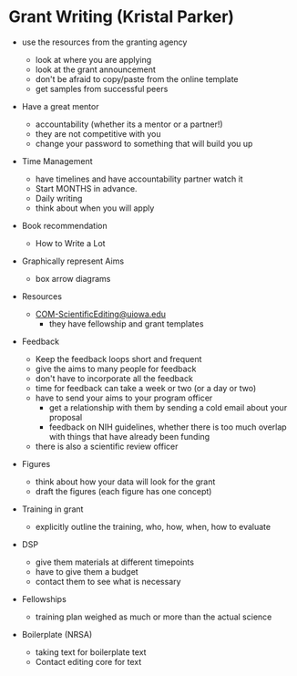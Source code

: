 # Grant Writing (Kristal Parker)

- use the resources from the granting agency
  - look at where you are applying
  - look at the grant announcement
  - don't be afraid to copy/paste from the online template
  - get samples from successful peers

- Have a great mentor
  - accountability (whether its a mentor or a partner!)
  - they are not competitive with you
  - change your password to something that will build you up

- Time Management
  - have timelines and have accountability partner watch it
  - Start MONTHS in advance.
  - Daily writing
  - think about when you will apply

- Book recommendation
  - How to Write a Lot

- Graphically represent Aims
  - box arrow diagrams

- Resources
  - COM-ScientificEditing@uiowa.edu
    - they have fellowship and grant templates

- Feedback
  - Keep the feedback loops short and frequent
  - give the aims to many people for feedback
  - don't have to incorporate all the feedback
  - time for feedback can take a week or two (or a day or two)
  - have to send your aims to your program officer
    - get a relationship with them by sending a cold email about your proposal
    - feedback on NIH guidelines, whether there is too much overlap with things
      that have already been funding
  - there is also a scientific review officer

- Figures
  - think about how your data will look for the grant
  - draft the figures (each figure has one concept)

- Training in grant
  - explicitly outline the training, who, how, when, how to evaluate

- DSP
  - give them materials at different timepoints
  - have to give them a budget
  - contact them to see what is necessary

- Fellowships
  - training plan weighed as much or more than the actual science

- Boilerplate (NRSA)
  - taking text for boilerplate text
  - Contact editing core for text